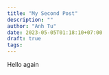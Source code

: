 ```yaml
---
title: "My Second Post"
description: ""
author: "Anh Tu"
date: 2023-05-05T01:18:10+07:00
draft: true
tags:
---
```


Hello again
